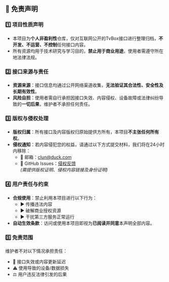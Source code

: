 ## 📜 免责声明

### 1️⃣ 项目性质声明
- 本项目为**个人非盈利性**仓库，仅对互联网公开的TvBox接口进行整理归档，**不开发、不运营、不控制**任何接口内容。
- 所有资源均用于技术研究与学习目的，**禁止用于商业用途**，使用者需遵守所在地法律法规。

### 2️⃣ 接口来源与责任
- **资源来源**：接口信息均通过公开网络渠道收集，**无法验证其合法性、安全性及长期有效性**。
- **风险自担**：使用者需自行承担因接口失效、内容侵权、设备故障或法律纠纷导致的**一切后果**，维护者不承担任何责任。

### 3️⃣ 版权与侵权处理
- **版权归属**：所有接口及内容版权归原始提供方所有，本项目**不主张任何所有权**。
- **侵权通知**：若内容侵犯您的权益，请通过以下方式提交材料，我们将在24小时内移除：
  - 📮 邮箱：<a href="mailto:clun@duck.com">clun@duck.com</a>  
  - 📝 GitHub Issues：[侵权反馈](//github.com/cluntop/cluntop.github.io/issues)  
  *(需提供版权证明、侵权内容链接及身份证明)*

### 4️⃣ 用户责任与约束
- **合规使用**：禁止利用本项目进行以下行为：
  - ▶️ 传播违法内容  
  - ▶️ 破解商业授权资源  
  - ▶️ 干扰第三方服务正常运行
- **自动生效条款**：访问或使用本项目即视为**已阅读并同意**本声明全部内容。

### 5️⃣ 免责范围
维护者不对以下情况承担责任：
- 🔄 接口失效或内容更新延迟  
- ⚠️ 使用导致的设备/数据损失  
- ⚖️ 用户违反法律引发的后果
